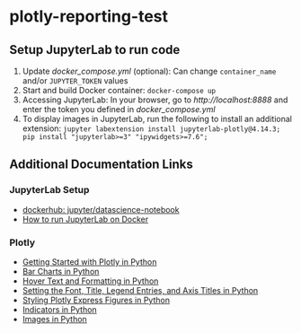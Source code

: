 # plotly-reporting-test

## Setup JupyterLab to run code
1. Update _docker_compose.yml_ (optional): Can change `container_name` and/or `JUPYTER_TOKEN` values
1. Start and build Docker container: `docker-compose up`
1. Accessing JupyterLab: In your browser, go to _http://localhost:8888_ and enter the token you defined in _docker_compose.yml_
1. To display images in JupyterLab, run the following to install an additional extension: `jupyter labextension install jupyterlab-plotly@4.14.3; pip install "jupyterlab>=3" "ipywidgets>=7.6";`

## Additional Documentation Links
### JupyterLab Setup
- [dockerhub: jupyter/datascience-notebook](https://hub.docker.com/r/jupyter/datascience-notebook)
- [How to run JupyterLab on Docker](https://dev.to/juanbelieni/how-to-run-jupyterlab-on-docker-4n80)
### Plotly
- [Getting Started with Plotly in Python](https://plotly.com/python/getting-started/)
- [Bar Charts in Python](https://plotly.com/python/bar-charts/)
- [Hover Text and Formatting in Python](https://plotly.com/python/hover-text-and-formatting/)
- [Setting the Font, Title, Legend Entries, and Axis Titles in Python](https://plotly.com/python/figure-labels/)
- [Styling Plotly Express Figures in Python](https://plotly.com/python/styling-plotly-express/)
- [Indicators in Python](https://plotly.com/python/indicator/)
- [Images in Python](https://plotly.com/python/imshow/)